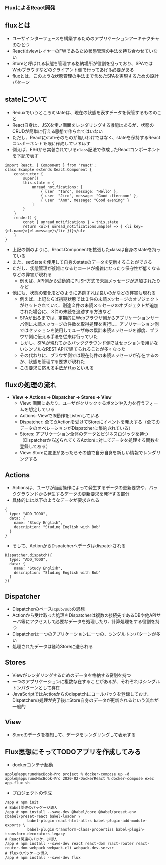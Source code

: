 ### FluxによるReact開発

## fluxとは

- ユーザインターフェースを構築するためのアプリケーションアーキテクチャのひとつ
- ReactはviewレイヤーのFWであるため状態管理の手法を持ち合わせていない
- Storeと呼ばれる状態を管理する格納場所が役割を担っており、SPAではWebブラウザなどのクライアント側で行ってあげる必要がある
- fluxとは、このような状態管理の手法まで含めたSPAを実現するための設計パターン

## stateについて

- Reduxでいうところのstateは、現在の状態を表すデータを保管するもののこと
- React自身は、JSXを使い画面をレンダリングする機能はあるが、状態のCRUDが簡単に行える思想で作られてはいない
- ただし、Reactにstateそのものが無いわけではなく、stateを保持するReactコンポーネントを既に作成しているはず
- 例えば、ES6から実装されている`class`記法で作成したReactコンポーネントを下記で表す
```javascript:
import React, { Component } from 'react';
class Example extends React.Component {
    constructor {
        super()
        this.state = {
            unread_notifications: [
                { user: "Taro", message: "Hello" },
                { user: "Jiro", message: "Good afternoon" },
                { user: "Ann", message: "Good evening" }
            ]
        }
    }
    render() {
        const { unread_notifications } = this.state
        return <ul>{ unread_notifications.map(el => { <li key={el.name}>{el.message}</li> })}</ul>
    }
}
```
- 上記の例のように、React.Componentを拡張したclassは自身のstateを持っている
- また、setStateを使用して自身のstateのデータを更新することができる
- ただし、状態管理が複雑になるとコードが複雑になったり保守性が低くなるなどの弊害が現れる
  - 例えば、API側から受動的にPUSH方式で未読メッセージが追加されたりなど
- 他にも、状態の変化をどのように追跡すれば良いのかなどの弊害も現れる
  - 例えば、上記ならば初期状態では１件の未読メッセージのオブジェクトがセットされていて、別途２件の未読メッセージのオブジェクトが追加された場合に、３件の未読を追跡する方法など
  - SPAが出るまでは、定期的にWebブラウザ側からアプリケーションサーバ側に未読メッセージの件数を取得処理を実行し、アプリケーション側ではセッションを使用してユーザ毎の累計未読メッセージを都度、ブラウザ側に伝える手法を従来は行っていた
  - しかし、SPAが現れてからバックグラウンド側ではセッションを用いないシンプルなREST APIで建てられることが多くなった
  - その代わりに、ブラウザ側では現在何件の未読メッセージが存在するのか、状態を管理する要求が現れた
  - この要求に応える手法が`flux`といえる

## fluxの処理の流れ

- **View -> Actions -> Dispatcher -> Stores -> View**
  - View: 画面にあたり、ユーザがクリックするボタンや入力を行うフォームを想定している
  - Actions: Viewでの動作をListenしている
  - Dispatcher: 全てのActionを受けてStoreにイベントを発火する（全てのデータのオペレーションがDispatcherに集約されている）
  - Stores: アプリケーション全体のデータとビジネスロジックを持つ（Dispatcherから送られてくるActionに対してデータを処理する関数を登録してある）
  - View: Storeに変更があったらその値で自分自身を新しい情報でレンダリングする

## Actions

- Actionsは、ユーザが画面操作によって発生するデータの更新要求や、バックグラウンドから発生するデータの更新要求を発行する部分
- 具体的には以下のようなデータが要求される
```javascript:
{
  type: "ADD_TODO",
  data: {
    name: "Study English",
    description: "Studing English with Bob"
  }
}
```
- そして、ActionからDispatcherへデータはdispatchされる
```javascript:
Dispatcher.dispatch({
  type: "ADD_TODO",
  data: {
    name: "Study English",
    description: "Studing English with Bob"
  }
})
```

## Dispatcher

- Dispatcherのベースは`pub/sub`の思想
- Actionから受け取った処理をDispatcherは複数の接続先であるDBや他APIサーバ等にアクセスして必要なデータを処理したり、計算処理をする役割を持つ
- Dispatcherは一つのアプリケーションに一つの、シングルトンパターンが多い
- 処理されたデータは随時Storeに送られる

## Stores

- Viewがレンダリングするためのデータを格納する役割を持つ
- 一つのアプリケーションに複数存在することがあるが、それぞれはシングルトンパターンとして存在
- JavaScriptではActionからのdispatchにコールバックを登録しておき、Dispatcherの処理が完了後にStore自身のデータが更新されるという流れが一般的

## View

- Storeのデータを検知して、データをレンダリングして表示する

## Flux思想にそってTODOアプリを作成してみる

- dockerコンテナ起動
```zsh:
apple@appurunoMacBook-Pro project % docker-compose up -d
apple@appurunoMacBook-Pro 2020-02-DockerReact % docker-compose exec app-flux sh
```

- プロジェクトの作成

```zsh:
/app # npm init
# Babel関連のパッケージ導入
/app # npm install --save-dev @babel/core @babel/preset-env @babel/preset-react babel-loader \
          babel-plugin-react-html-attrs babel-plugin-add-module-exports \
          babel-plugin-transform-class-properties babel-plugin-transform-decorators-legacy
# React関連のパッケージ導入
/app # npm install --save-dev react react-dom react-router react-router-dom webpack webpack-cli webpack-dev-server
# fluxのパッケージ導入
/app # npm install --save-dev flux
```



